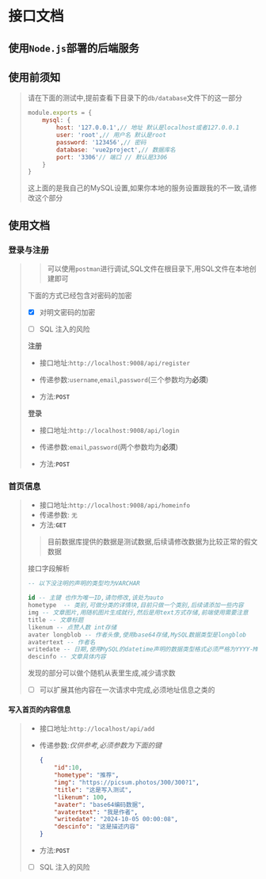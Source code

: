 # 接口文档

## 使用`Node.js`部署的后端服务

## 使用前须知

> 请在下面的测试中,提前查看下目录下的`db/database`文件下的这一部分
>
> ```javascript
> module.exports = {
>     mysql: {
>         host: '127.0.0.1',// 地址 默认是localhost或者127.0.0.1
>         user: 'root',// 用户名 默认是root
>         password: '123456',// 密码
>         database: 'vue2project',// 数据库名
>         port: '3306'// 端口 // 默认是3306
>     }
> }
> ```
>
> 这上面的是我自己的MySQL设置,如果你本地的服务设置跟我的不一致,请修改这个部分

## 使用文档

### 登录与注册

> > 可以使用`postman`进行调试,SQL文件在根目录下,用SQL文件在本地创建即可
>
> 下面的方式已经包含对密码的加密
>
> - [x] 对明文密码的加密
>
> - [ ] SQL 注入的风险
>
> **注册**
>
> - 接口地址:`http://localhost:9008/api/register`
>
> - 传递参数:`username`,`email`,`password`(三个参数均为**必须**)
>
> - 方法:**`POST`**
>
> **登录**
>
> - 接口地址:`http://localhost:9008/api/login`
>
> - 传递参数:`email`,`password`(两个参数均为**必须**)
>
> - 方法:**`POST`**

### 首页信息

> - 接口地址:`http://localhost:9008/api/homeinfo`
> - 传递参数: `无`
> - 方法:**`GET`**
>
> >  目前数据库提供的数据是测试数据,后续请修改数据为比较正常的假文数据
>
> 接口字段解析
>
> ```sql
> -- 以下没注明的声明的类型均为VARCHAR
> 
> id -- 主键 也作为唯一ID,请勿修改,该处为auto
> hometype  -- 类别,可做分类的详情块,目前只做一个类别,后续请添加一些内容
> img -- 文章图片,用随机图片生成就行,然后是用text方式存储,前端使用需要注意
> title -- 文章标题
> likenum -- 点赞人数 int存储
> avater longblob -- 作者头像,使用base64存储,MySQL数据类型是longblob
> avatertext -- 作者名
> writedate -- 日期,使用MySQL的datetime声明的数据类型格式必须严格为YYYY-MM-DD HH:MM:SS
> descinfo -- 文章具体内容
> ```
>
> 发现的部分可以做个随机从表里生成,减少请求数
>
> - [ ] 可以扩展其他内容在一次请求中完成,必须地址信息之类的

#### 写入首页的内容信息

> - 接口地址:`http://localhost/api/add`
>
> - 传递参数:*仅供参考,必须参数为下面的键*
>
> 	```json
> 	{
> 	    "id":10,
> 	    "hometype": "推荐",
> 	    "img": "https://picsum.photos/300/300?1",
> 	    "title": "这是写入测试",
> 	    "likenum": 100,
> 	    "avater": "base64编码数据",
> 	    "avatertext": "我是作者",
> 	    "writedate": "2024-10-05 00:00:08",
> 	    "descinfo": "这是描述内容"
> 	}
> 	```
>
> 	
>
> - 方法:**`POST`**
>
> - [ ] SQL 注入的风险
